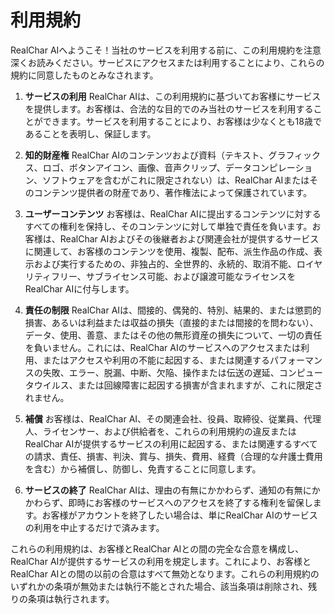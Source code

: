 # 利用規約

RealChar AIへようこそ！当社のサービスを利用する前に、この利用規約を注意深くお読みください。サービスにアクセスまたは利用することにより、これらの規約に同意したものとみなされます。

1. **サービスの利用**
   RealChar AIは、この利用規約に基づいてお客様にサービスを提供します。お客様は、合法的な目的でのみ当社のサービスを利用することができます。サービスを利用することにより、お客様は少なくとも18歳であることを表明し、保証します。

2. **知的財産権**
   RealChar AIのコンテンツおよび資料（テキスト、グラフィックス、ロゴ、ボタンアイコン、画像、音声クリップ、データコンピレーション、ソフトウェアを含むがこれに限定されない）は、RealChar AIまたはそのコンテンツ提供者の財産であり、著作権法によって保護されています。

3. **ユーザーコンテンツ**
   お客様は、RealChar AIに提出するコンテンツに対するすべての権利を保持し、そのコンテンツに対して単独で責任を負います。お客様は、RealChar AIおよびその後継者および関連会社が提供するサービスに関連して、お客様のコンテンツを使用、複製、配布、派生作品の作成、表示および実行するための、非独占的、全世界的、永続的、取消不能、ロイヤリティフリー、サブライセンス可能、および譲渡可能なライセンスをRealChar AIに付与します。

4. **責任の制限**
   RealChar AIは、間接的、偶発的、特別、結果的、または懲罰的損害、あるいは利益または収益の損失（直接的または間接的を問わない）、データ、使用、善意、またはその他の無形資産の損失について、一切の責任を負いません。これには、RealChar AIのサービスへのアクセスまたは利用、またはアクセスや利用の不能に起因する、または関連するパフォーマンスの失敗、エラー、脱漏、中断、欠陥、操作または伝送の遅延、コンピュータウイルス、または回線障害に起因する損害が含まれますが、これに限定されません。

5. **補償**
   お客様は、RealChar AI、その関連会社、役員、取締役、従業員、代理人、ライセンサー、および供給者を、これらの利用規約の違反またはRealChar AIが提供するサービスの利用に起因する、または関連するすべての請求、責任、損害、判決、賞与、損失、費用、経費（合理的な弁護士費用を含む）から補償し、防御し、免責することに同意します。

6. **サービスの終了**
   RealChar AIは、理由の有無にかかわらず、通知の有無にかかわらず、即時にお客様のサービスへのアクセスを終了する権利を留保します。お客様がアカウントを終了したい場合は、単にRealChar AIのサービスの利用を中止するだけで済みます。

これらの利用規約は、お客様とRealChar AIとの間の完全な合意を構成し、RealChar AIが提供するサービスの利用を規定します。これにより、お客様とRealChar AIとの間の以前の合意はすべて無効となります。これらの利用規約のいずれかの条項が無効または執行不能とされた場合、該当条項は削除され、残りの条項は執行されます。